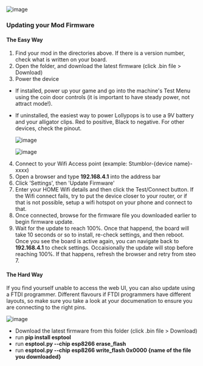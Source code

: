 ![image](https://user-images.githubusercontent.com/3416626/146519116-27e0c64f-bc0b-44f8-83ff-b28c550571a6.png)

### Updating your Mod Firmware

#### The Easy Way

1. Find your mod in the directories above. If there is a version number, check what is written on your board.
2. Open the folder, and download the latest firmware (click .bin file > Download)
3. Power the device
  * If installed, power up your game and go into the machine's Test Menu using the coin door controls (it is important to have steady power, not attract mode!).
  * If uninstalled, the easiest way to power Lollypops is to use a 9V battery and your alligator clips. Red to positive, Black to negative. For other devices, check the pinout.

    ![image](https://user-images.githubusercontent.com/3416626/133926847-52d98d64-d494-41fb-b7c8-ddf0166606c7.png)

    ![image](https://user-images.githubusercontent.com/3416626/133926854-f6d35e71-669c-4c4b-84df-e83bc10cbb64.png)


4. Connect to your Wifi Access point (example: Stumblor-{device name}-xxxx)
5. Open a browser and type **192.168.4.1** into the address bar
6. Click 'Settings', then 'Update Firmware'
7. Enter your HOME Wifi details and then click the Test/Connect button. If the Wifi connect fails, try to put the device closer to your router, or if that is not possible, setup a wifi hotspot on your phone and connect to that.
8. Once connected, browse for the firmware file you downloaded earlier to begin firmware update.
9. Wait for the update to reach 100%. Once that happend, the board will take 10 seconds or so to install, re-check settings, and then reboot. Once you see the board is active again, you can navigate back to **192.168.4.1** to check settings. Occaisionally the update will stop before reaching 100%. If that happens, refresh the browser and retry from steo 7.

#### The Hard Way

If you find yourself unable to access the web UI, you can also update using a FTDI programmer. Different flavours if FTDI programmers have different layouts, so make sure you take a look at your documenation to ensure you are connecting to the right pins.

![image](https://user-images.githubusercontent.com/3416626/138160041-0c45ab58-f65d-4d75-89f1-a1b4c3f383f7.png)

* Download the latest firmware from this folder (click .bin file > Download)
* run **pip install esptool**
* run **esptool.py --chip esp8266 erase_flash**
* run **esptool.py --chip esp8266 write_flash 0x0000 {name of the file you downloaded}**
